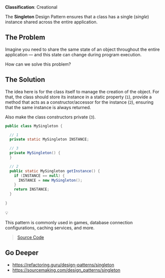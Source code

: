 **Classification**: Creational

The **Singleton** Design Pattern ensures that a class has a single (_single_) instance shared across the entire application.

## The Problem

Imagine you need to share the same state of an object throughout the entire application — and this state can change during program execution.

How can we solve this problem?

## The Solution

The idea here is for the class itself to manage the creation of the object. For that, the class should store its instance in a static property (`1`), provide a method that acts as a constructor/accessor for the instance (`2`), ensuring that the same instance is always returned. 

Also make the class constructors private (`3`).

```java
public class MySingleton {

  // 1
  private static MySingleton INSTANCE;

  // 3
  private MySingleton() {
  }

  // 2
  public static MySingleton getInstance() {
    if (INSTANCE == null) {
      INSTANCE = new MySingleton();
    }
    return INSTANCE;
  }
  
}
```

<aside class="callout">
  <div class="icon">💡</div>
  <div class="content">
    <p>This pattern is commonly used in games, database connection configurations, caching services, and more.</p>
  </div>
</aside>

> [Source Code](https://github.com/gustavo-flor/design-patterns-hands-on/tree/main/src/main/java/com/github/gustavoflor/dpho/creational/singleton)

## Go Deeper

- <https://refactoring.guru/design-patterns/singleton>
- <https://sourcemaking.com/design_patterns/singleton>